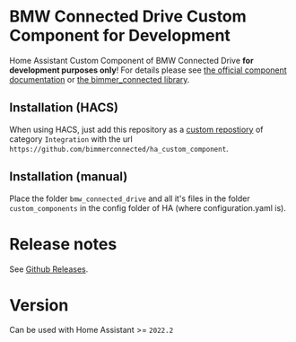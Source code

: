 # BMW Connected Drive Custom Component for Development
Home Assistant Custom Component of BMW Connected Drive **for development purposes only**!
For details please see [the official component documentation](https://www.home-assistant.io/integrations/bmw_connected_drive/) or [the bimmer_connected library](https://github.com/bimmerconnected/bimmer_connected).

## Installation (HACS)
When using HACS, just add this repository as a [custom repostiory](https://hacs.xyz/docs/navigation/settings#custom-repositories) of category `Integration` with the url `https://github.com/bimmerconnected/ha_custom_component`.

## Installation (manual)
Place the folder `bmw_connected_drive` and all it's files in the folder `custom_components` in the config folder of HA (where configuration.yaml is).

# Release notes
See [Github Releases](https://github.com/bimmerconnected/ha_custom_component/releases/).

# Version
Can be used with Home Assistant >= `2022.2`
